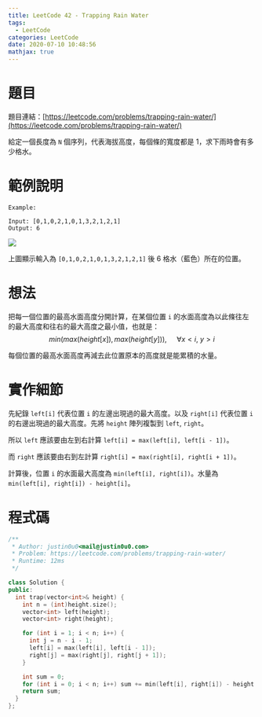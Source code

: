 ```yaml
---
title: LeetCode 42 - Trapping Rain Water
tags:
  - LeetCode
categories: LeetCode
date: 2020-07-10 10:48:56
mathjax: true
---
```


# 題目
題目連結：[https://leetcode.com/problems/trapping-rain-water/](https://leetcode.com/problems/trapping-rain-water/)

給定一個長度為 `N` 個序列，代表海拔高度，每個條的寬度都是 1，求下雨時會有多少格水。

# 範例說明

```
Example:

Input: [0,1,0,2,1,0,1,3,2,1,2,1]
Output: 6
```

![](/assets/trapping-rain-water-sample.png)

上圖顯示輸入為 `[0,1,0,2,1,0,1,3,2,1,2,1]` 後 6 格水（藍色）所在的位置。

<!-- More -->

# 想法

把每一個位置的最高水面高度分開計算，在某個位置 `i` 的水面高度為以此條往左的最大高度和往右的最大高度之最小值，也就是：
$$min(max(height[x]), max(height[y])),\quad\ \forall x\lt i,\ y\gt i$$

每個位置的最高水面高度再減去此位置原本的高度就是能累積的水量。

# 實作細節

先紀錄 `left[i]` 代表位置 `i` 的左邊出現過的最大高度。以及 `right[i]` 代表位置 `i` 的右邊出現過的最大高度。先將 `height` 陣列複製到 `left`, `right`。

所以 `left` 應該要由左到右計算 `left[i] = max(left[i], left[i - 1])`。

而 `right` 應該要由右到左計算 `right[i] = max(right[i], right[i + 1])`。

計算後，位置 `i` 的水面最大高度為 `min(left[i], right[i])`。水量為 `min(left[i], right[i]) - height[i]`。

# 程式碼

```cpp
/**
 * Author: justin0u0<mail@justin0u0.com>
 * Problem: https://leetcode.com/problems/trapping-rain-water/
 * Runtime: 12ms
 */

class Solution {
public:
  int trap(vector<int>& height) {
    int n = (int)height.size();
    vector<int> left(height);
    vector<int> right(height);

    for (int i = 1; i < n; i++) {
      int j = n - i - 1;
      left[i] = max(left[i], left[i - 1]);
      right[j] = max(right[j], right[j + 1]);
    }

    int sum = 0;
    for (int i = 0; i < n; i++) sum += min(left[i], right[i]) - height[i];
    return sum;
  }
};

```